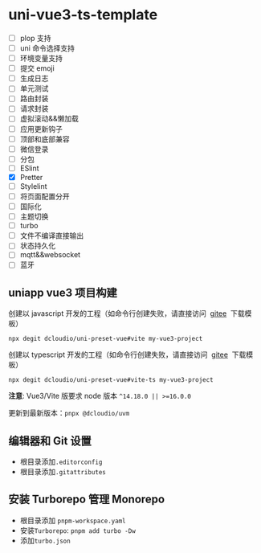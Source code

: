 # uni-vue3-ts-template

- [ ] plop 支持
- [ ] uni 命令选择支持
- [ ] 环境变量支持
- [ ] 提交 emoji
- [ ] 生成日志
- [ ] 单元测试
- [ ] 路由封装
- [ ] 请求封装
- [ ] 虚拟滚动&&懒加载
- [ ] 应用更新钩子
- [ ] 顶部和底部兼容
- [ ] 微信登录
- [ ] 分包
- [ ] ESlint
- [x] Pretter
- [ ] Stylelint
- [ ] 将页面配置分开
- [ ] 国际化
- [ ] 主题切换
- [ ] turbo
- [ ] 文件不编译直接输出
- [ ] 状态持久化
- [ ] mqtt&&websocket
- [ ] 蓝牙

## uniapp vue3 项目构建

创建以 javascript 开发的工程（如命令行创建失败，请直接访问  [gitee](https://gitee.com/dcloud/uni-preset-vue/repository/archive/vite.zip)  下载模板）

```
npx degit dcloudio/uni-preset-vue#vite my-vue3-project
```

创建以 typescript 开发的工程（如命令行创建失败，请直接访问  [gitee](https://gitee.com/dcloud/uni-preset-vue/repository/archive/vite-ts.zip)  下载模板）

```
npx degit dcloudio/uni-preset-vue#vite-ts my-vue3-project
```

**注意**: Vue3/Vite 版要求 node 版本 `^14.18.0 || >=16.0.0`

更新到最新版本：`pnpx @dcloudio/uvm`

## 编辑器和 Git 设置

- 根目录添加`.editorconfig`
- 根目录添加`.gitattributes`

## 安装 Turborepo 管理 Monorepo

- 根目录添加 `pnpm-workspace.yaml`
- 安装`Turborepo`: `pnpm add turbo -Dw`
- 添加`turbo.json`
